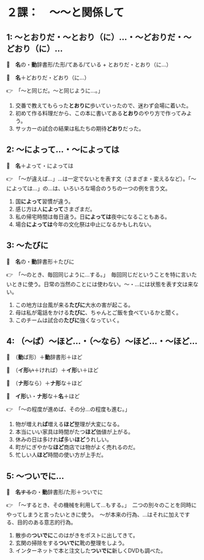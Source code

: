 # ２課：　～～と関係して

## 1: ～とおりだ・～とおり（に）…・～どおりだ・～どおり（に）…

🔗　**名**の・**動**辞書形/た形/てある/ている + とおりだ・とおり（に…）

🔗　**名**＋どおりだ・どおり（に…）

👉　「～と同じだ。～と同じように…。」

1. 交番で教えてもらった**とおりに**歩いていったので、迷わず会場に着いた。
2. 初めて作る料理だから、この本に書いてある**とおり**のやり方で作ってみよう。
3. サッカーの試合の結果は私たちの期待**どおり**だった。


## 2: ～によって…・～によっては

🔗　**名**＋よって・によっては

👉　「～が違えば…」…は一定でないとを表す文（さまざま・変えるなど）。「～によっては…」の…は、いろいろな場合のうちの一つの例を言う文。

1. 国**によって**習慣が違う。
2. 感じ方は人**によって**さまざまだ。
3. 私の帰宅時間は毎日違う。日**によっては**夜中になることもある。
4. 場合**によっては**今年の文化祭は中止になるかもしれない。

## 3: ～たびに

🔗　**名**の・**動**辞書形＋たびに

👉　「～のとき、毎回同じように…する。」　毎回同じだということを特に言いたいときに使う。日常の当然のことには使わない。～・…には状態を表す文は来ない。

1. この地方は台風が来る**たびに**大水の害が起こる。
2. 母は私が電話をかける**たびに**、ちゃんとご飯を食べているかと聞く。
3. このチームは試合の**たびに**強くなっていく。

## 4: （～ば）～ほど…・（～なら）～ほど…・～ほど…

🔗　（**動**ば形）＋**動**辞書形＋ほど

🔗　（**イ形**~~い~~＋ければ）＋**イ形**い＋ほど

🔗　（**ナ形**なら）＋**ナ形**な＋ほど

🔗　**イ形**い・**ナ形**な＋**名**＋ほど

👉　「～の程度が進めば、その分…の程度も進む。」

1. 物が増えれ**ば**増える**ほど**整理が大変になる。
2. 本当にいい家具は時間がたつ**ほど**価値が上がる。
3. 休みの日は多けれ**ば**多い**ほど**うれしい。
4. 町がにぎやかな**ほど**商店では物がよく売れるのだ。
5. 忙しい人**ほど**時間の使い方が上手だ。

## 5: ～ついでに…

🔗　**名**~~する~~の・**動**辞書形/た形＋ついでに

👉　「～するとき、その機械を利用して…もする。」　二つの別々のことを同時にやってしまうと言ったいときに使う。　～が本来の行為、…はそれに加えでする、目的のある意志的行為。

1. 散歩の**ついでに**このはがきをポストに出してきて。
2. 玄関の掃除をする**ついでに**靴の整理をしよう。
3. インターネットで本と注文した**ついでに**新しくDVDも調べた。
